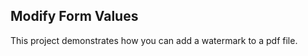 ##  Modify Form Values 

This project demonstrates how you can add a watermark to a pdf file.

[//]: <keywords: pdf, watermark>